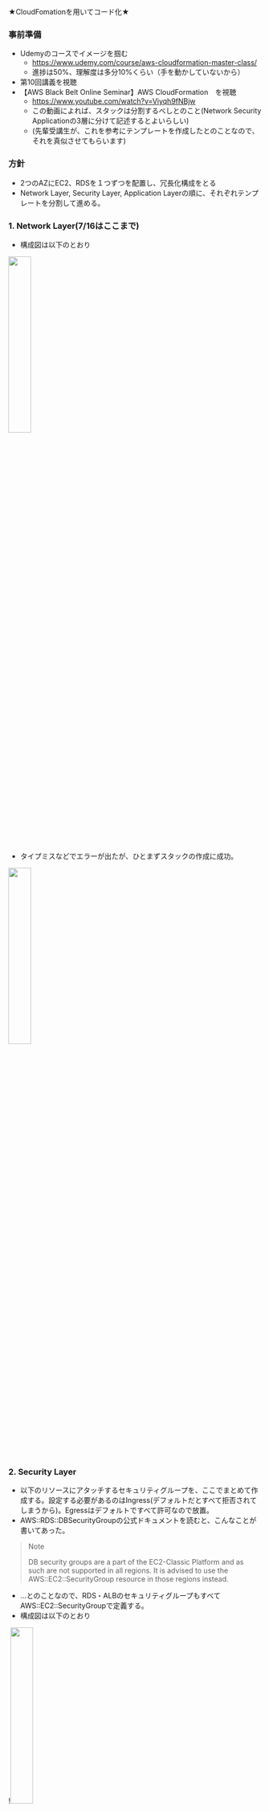 ★CloudFomationを用いてコード化★

### 事前準備
* Udemyのコースでイメージを掴む
  * https://www.udemy.com/course/aws-cloudformation-master-class/
  * 進捗は50%、理解度は多分10%くらい（手を動かしていないから）
* 第10回講義を視聴
* 【AWS Black Belt Online Seminar】AWS CloudFormation　を視聴
  * https://www.youtube.com/watch?v=Viyqh9fNBjw
  * この動画によれば、スタックは分割するべしとのこと(Network Security Applicationの3層に分けて記述するとよいらしい)
  * (先輩受講生が、これを参考にテンプレートを作成したとのことなので、それを真似させてもらいます)

### 方針
* 2つのAZにEC2、RDSを１つずつを配置し、冗長化構成をとる
* Network Layer, Security Layer, Application Layerの順に、それぞれテンプレートを分割して進める。

### 1. Network Layer(7/16はここまで)
* 構成図は以下のとおり
<img width= 30% src="https://user-images.githubusercontent.com/75251188/179355093-4ee008dd-a85d-4cd2-a4ae-9ccff5f91af9.jpg">

* タイプミスなどでエラーが出たが、ひとまずスタックの作成に成功。
<img width= 30% src="https://user-images.githubusercontent.com/75251188/179355269-bf8c3744-a2db-430f-bc98-57a854888f65.png">

### 2. Security Layer
* 以下のリソースにアタッチするセキュリティグループを、ここでまとめて作成する。設定する必要があるのはIngress(デフォルトだとすべて拒否されてしまうから)。Egressはデフォルトですべて許可なので放置。
* AWS::RDS::DBSecurityGroupの公式ドキュメントを読むと、こんなことが書いてあった。
>Note
>
>DB security groups are a part of the EC2-Classic Platform and as such are not supported in all regions. It is advised to use the AWS::EC2::SecurityGroup resource in those regions instead. 
* …とのことなので、RDS・ALBのセキュリティグループもすべてAWS::EC2::SecurityGroupで定義する。
* 構成図は以下のとおり

!<img width=30% src="https://user-images.githubusercontent.com/75251188/179382123-165f48e5-14b0-4e97-b43b-86daee730a8e.png">

  * EC2
    * SSH接続を許可。port22
    * ALBからのトラフィックを許可。port80
  * RDS
    * EC2からのトラフィックを許可(今回は面倒なので全IP許可)。port3306
  * ALB
    * 全TCP/IPトラフィックを許可。port3000

* 成功
<img width=30% src="https://user-images.githubusercontent.com/75251188/179382138-2a7469b9-69d7-46cc-950a-1d425913039d.png">

### 3. Applicatin Layer
EC2,RDS,ALBをここで構築する。ついでに、キーペアもCFnで一発で作成できるようになったとのことなので、併せてコードを書いてみました。
* 構成図は以下のとおり。
<img width=30% src="https://user-images.githubusercontent.com/75251188/179663350-f7470ef2-180b-428b-8c56-b265ae8df374.jpg">

#### Key Pair

以下を参考に作成。

https://aws.amazon.com/jp/about-aws/whats-new/2022/04/aws-management-features-ec2-key-pairs/
https://docs.aws.amazon.com/ja_jp/AWSCloudFormation/latest/UserGuide/aws-resource-ec2-keypair.html


#### EC2
進め方に手間取って時間がかかった。
公式ドキュメントを見て、上から順番に全プロパティの正体を確認。今回の設定に必要ないと判断したプロパティは削っていく。
以下、気になったもののまとめ。
* BlockDeviceMappings
  * インスタンス起動時にアタッチするボリュームの詳細をここに書く
  * ルートボリューム、ボリュームのパーティションの概念など、もしLinuxの基本が分かっていれば、このあたりスムーズに理解できたのではないかと思った。
* ImageId
  * AMIのIDを指定する。"ami-うんたらかんたら"
  * 直接書いてもいいけど、ImageIDはコロコロ変わってしまうらしい。
  * AMIのIDを指定する。直接書いてもいいけど、ImageIDはコロコロ変わってしまうらしい。最新のImageIDはSystem Managerのパラメータストアにて、パブリックパラメータとして提供されているので、それを引用する。
* 他にも共有ホスト・専有ホストの概念とかが出てきた。面白そうだけど理解が追いつかなかったので、課題提出後に調べます。
  
#### RDS
試しにMultiAZ構成をとってみました。こちらもプロパティを片っ端から確認。理解できなかったものはとりあえず削って進める方針で。
基本はCFnの公式ドキュメントとコンソールを対比しながら進める。プロパティの英語の説明が理解できないときは、ユーザーガイド(日本語あり)に頼った。
* ユーザーガイド(https://docs.aws.amazon.com/ja_jp/AmazonRDS/latest/UserGuide/USER_CreateDBInstance.html)
以下、気になったもののまとめ。
* `DeletionPolicy: Delete`とする。デフォルトだとSnapshotになっているので、スタック消す度にスナップショットの作成で時間を取られてしまう。さらにスナップショットは課金アイテムなので、放置はNG。
* DBsecuritygroups と VPCsecuritygroups
  * 前者はVPCの外にあるDBインスタンスへのアクセスを制御するもの。今回はVPC内にDBインスタンスを置いてるので後者の設定が必要で、前者はいらない。言葉の見てくれだけだと勘違いしてしまう。
* MultiAZ化
  * AvailabilityZoneプロパティは設定しない。設定すると多分怒られる。
  * AWS::RDS::DBSubnetGroupで複数のAZを指定してあげればOK(のはず)。
* その他プロパティは成り行きに任せる。適宜パラメータ化。


#### ALB
知識が弱かったのが原因でとても苦戦した。
タイプミスも多く、Applicationテンプレート内でRDSなどと一緒にしてしまうと、スタックの削除にものすごく時間がかかってしまうため、これだけテンプレートを独立させることにした。
設定するべきは、ユーザーからのリクエストを受けるポート、ヘルスチェックを発信するポート、ヘルスチェックの宛先ポート、ヘルスチェックの応答を受けるポート。この4つ???
一応スタックは作れたものの、理解がかなり曖昧なので復習します。

#### S3
特になし。

### 4. エラー
* `Encountered unsupported property 'hogehoge'`
  * 意味：hogehogeというプロパティは、当該リソースには存在しない
  * 対策：プロパティを再確認する。プロパティ名は大文字・小文字を厳格に区別するため、'id' 'port'などのタイプミスでハマった(正しくは'Id' 'Port')
* `ValidationError`
  * 意味:日本語だと難しい。検証エラー???
  * 対策:設定したプロパティが不適切なので直す。閾値外の値を設定していたりとか。
* 他にもいくつかあったので追記します。

### 5. 心掛けたこと
* 分からないことがあったら、とりあえずQiitaなどのやさしい記事にどんどん当たる。ただし最後に必ず公式ドキュメントに当たる。
* 今回は公式ドキュメントをかなり意識
* CFｎ書くのは楽しいです。が、取っ掛かりが超しんどかったです。

